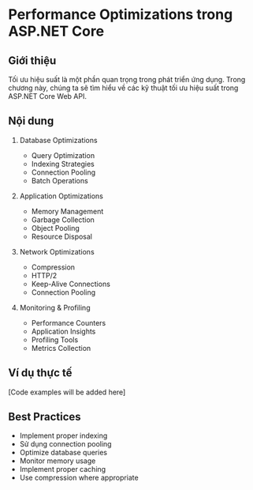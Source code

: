 # Performance Optimizations trong ASP.NET Core

## Giới thiệu
Tối ưu hiệu suất là một phần quan trọng trong phát triển ứng dụng. Trong chương này, chúng ta sẽ tìm hiểu về các kỹ thuật tối ưu hiệu suất trong ASP.NET Core Web API.

## Nội dung
1. Database Optimizations
   - Query Optimization
   - Indexing Strategies
   - Connection Pooling
   - Batch Operations

2. Application Optimizations
   - Memory Management
   - Garbage Collection
   - Object Pooling
   - Resource Disposal

3. Network Optimizations
   - Compression
   - HTTP/2
   - Keep-Alive Connections
   - Connection Pooling

4. Monitoring & Profiling
   - Performance Counters
   - Application Insights
   - Profiling Tools
   - Metrics Collection

## Ví dụ thực tế
[Code examples will be added here]

## Best Practices
- Implement proper indexing
- Sử dụng connection pooling
- Optimize database queries
- Monitor memory usage
- Implement proper caching
- Use compression where appropriate 